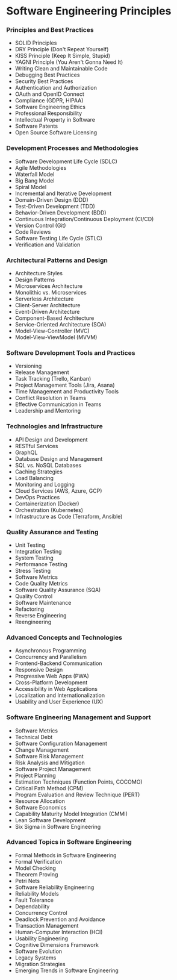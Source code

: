 # Software Engineering Principles

### Principles and Best Practices

- SOLID Principles
- DRY Principle (Don't Repeat Yourself)
- KISS Principle (Keep It Simple, Stupid)
- YAGNI Principle (You Aren't Gonna Need It)
- Writing Clean and Maintainable Code
- Debugging Best Practices
- Security Best Practices
- Authentication and Authorization
- OAuth and OpenID Connect
- Compliance (GDPR, HIPAA)
- Software Engineering Ethics
- Professional Responsibility
- Intellectual Property in Software
- Software Patents
- Open Source Software Licensing

### Development Processes and Methodologies

- Software Development Life Cycle (SDLC)
- Agile Methodologies
- Waterfall Model
- Big Bang Model
- Spiral Model
- Incremental and Iterative Development
- Domain-Driven Design (DDD)
- Test-Driven Development (TDD)
- Behavior-Driven Development (BDD)
- Continuous Integration/Continuous Deployment (CI/CD)
- Version Control (Git)
- Code Reviews
- Software Testing Life Cycle (STLC)
- Verification and Validation

### Architectural Patterns and Design

- Architecture Styles
- Design Patterns
- Microservices Architecture
- Monolithic vs. Microservices
- Serverless Architecture
- Client-Server Architecture
- Event-Driven Architecture
- Component-Based Architecture
- Service-Oriented Architecture (SOA)
- Model-View-Controller (MVC)
- Model-View-ViewModel (MVVM)

### Software Development Tools and Practices

- Versioning
- Release Management
- Task Tracking (Trello, Kanban)
- Project Management Tools (Jira, Asana)
- Time Management and Productivity Tools
- Conflict Resolution in Teams
- Effective Communication in Teams
- Leadership and Mentoring

### Technologies and Infrastructure

- API Design and Development
- RESTful Services
- GraphQL
- Database Design and Management
- SQL vs. NoSQL Databases
- Caching Strategies
- Load Balancing
- Monitoring and Logging
- Cloud Services (AWS, Azure, GCP)
- DevOps Practices
- Containerization (Docker)
- Orchestration (Kubernetes)
- Infrastructure as Code (Terraform, Ansible)

### Quality Assurance and Testing

- Unit Testing
- Integration Testing
- System Testing
- Performance Testing
- Stress Testing
- Software Metrics
- Code Quality Metrics
- Software Quality Assurance (SQA)
- Quality Control
- Software Maintenance
- Refactoring
- Reverse Engineering
- Reengineering

### Advanced Concepts and Technologies

- Asynchronous Programming
- Concurrency and Parallelism
- Frontend-Backend Communication
- Responsive Design
- Progressive Web Apps (PWA)
- Cross-Platform Development
- Accessibility in Web Applications
- Localization and Internationalization
- Usability and User Experience (UX)

### Software Engineering Management and Support

- Software Metrics
- Technical Debt
- Software Configuration Management
- Change Management
- Software Risk Management
- Risk Analysis and Mitigation
- Software Project Management
- Project Planning
- Estimation Techniques (Function Points, COCOMO)
- Critical Path Method (CPM)
- Program Evaluation and Review Technique (PERT)
- Resource Allocation
- Software Economics
- Capability Maturity Model Integration (CMMI)
- Lean Software Development
- Six Sigma in Software Engineering

### Advanced Topics in Software Engineering

- Formal Methods in Software Engineering
- Formal Verification
- Model Checking
- Theorem Proving
- Petri Nets
- Software Reliability Engineering
- Reliability Models
- Fault Tolerance
- Dependability
- Concurrency Control
- Deadlock Prevention and Avoidance
- Transaction Management
- Human-Computer Interaction (HCI)
- Usability Engineering
- Cognitive Dimensions Framework
- Software Evolution
- Legacy Systems
- Migration Strategies
- Emerging Trends in Software Engineering
